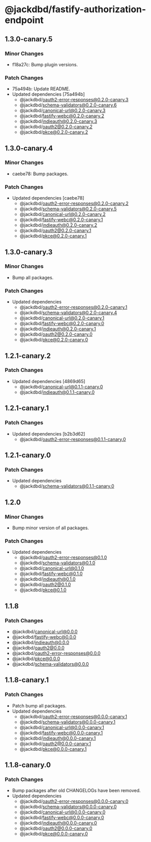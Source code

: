# @jackdbd/fastify-authorization-endpoint

## 1.3.0-canary.5

### Minor Changes

- f18a27c: Bump plugin versions.

### Patch Changes

- 75a494b: Update README.
- Updated dependencies [75a494b]
  - @jackdbd/oauth2-error-responses@0.2.0-canary.3
  - @jackdbd/schema-validators@0.2.0-canary.6
  - @jackdbd/canonical-url@0.2.0-canary.3
  - @jackdbd/fastify-webc@0.2.0-canary.2
  - @jackdbd/indieauth@0.2.0-canary.3
  - @jackdbd/oauth2@0.2.0-canary.2
  - @jackdbd/pkce@0.2.0-canary.2

## 1.3.0-canary.4

### Minor Changes

- caebe78: Bump packages.

### Patch Changes

- Updated dependencies [caebe78]
  - @jackdbd/oauth2-error-responses@0.2.0-canary.2
  - @jackdbd/schema-validators@0.2.0-canary.5
  - @jackdbd/canonical-url@0.2.0-canary.2
  - @jackdbd/fastify-webc@0.2.0-canary.1
  - @jackdbd/indieauth@0.2.0-canary.2
  - @jackdbd/oauth2@0.2.0-canary.1
  - @jackdbd/pkce@0.2.0-canary.1

## 1.3.0-canary.3

### Minor Changes

- Bump all packages.

### Patch Changes

- Updated dependencies
  - @jackdbd/oauth2-error-responses@0.2.0-canary.1
  - @jackdbd/schema-validators@0.2.0-canary.4
  - @jackdbd/canonical-url@0.2.0-canary.1
  - @jackdbd/fastify-webc@0.2.0-canary.0
  - @jackdbd/indieauth@0.2.0-canary.1
  - @jackdbd/oauth2@0.2.0-canary.0
  - @jackdbd/pkce@0.2.0-canary.0

## 1.2.1-canary.2

### Patch Changes

- Updated dependencies [4869d65]
  - @jackdbd/canonical-url@0.1.1-canary.0
  - @jackdbd/indieauth@0.1.1-canary.0

## 1.2.1-canary.1

### Patch Changes

- Updated dependencies [b2b3d62]
  - @jackdbd/oauth2-error-responses@0.1.1-canary.0

## 1.2.1-canary.0

### Patch Changes

- Updated dependencies
  - @jackdbd/schema-validators@0.1.1-canary.0

## 1.2.0

### Minor Changes

- Bump minor version of all packages.

### Patch Changes

- Updated dependencies
  - @jackdbd/oauth2-error-responses@0.1.0
  - @jackdbd/schema-validators@0.1.0
  - @jackdbd/canonical-url@0.1.0
  - @jackdbd/fastify-webc@0.1.0
  - @jackdbd/indieauth@0.1.0
  - @jackdbd/oauth2@0.1.0
  - @jackdbd/pkce@0.1.0

## 1.1.8

### Patch Changes

- @jackdbd/canonical-url@0.0.0
- @jackdbd/fastify-webc@0.0.0
- @jackdbd/indieauth@0.0.0
- @jackdbd/oauth2@0.0.0
- @jackdbd/oauth2-error-responses@0.0.0
- @jackdbd/pkce@0.0.0
- @jackdbd/schema-validators@0.0.0

## 1.1.8-canary.1

### Patch Changes

- Patch bump all packages.
- Updated dependencies
  - @jackdbd/oauth2-error-responses@0.0.0-canary.1
  - @jackdbd/schema-validators@0.0.0-canary.1
  - @jackdbd/canonical-url@0.0.0-canary.1
  - @jackdbd/fastify-webc@0.0.0-canary.1
  - @jackdbd/indieauth@0.0.0-canary.1
  - @jackdbd/oauth2@0.0.0-canary.1
  - @jackdbd/pkce@0.0.0-canary.1

## 1.1.8-canary.0

### Patch Changes

- Bump packages after old CHANGELOGs have been removed.
- Updated dependencies
  - @jackdbd/oauth2-error-responses@0.0.0-canary.0
  - @jackdbd/schema-validators@0.0.0-canary.0
  - @jackdbd/canonical-url@0.0.0-canary.0
  - @jackdbd/fastify-webc@0.0.0-canary.0
  - @jackdbd/indieauth@0.0.0-canary.0
  - @jackdbd/oauth2@0.0.0-canary.0
  - @jackdbd/pkce@0.0.0-canary.0

